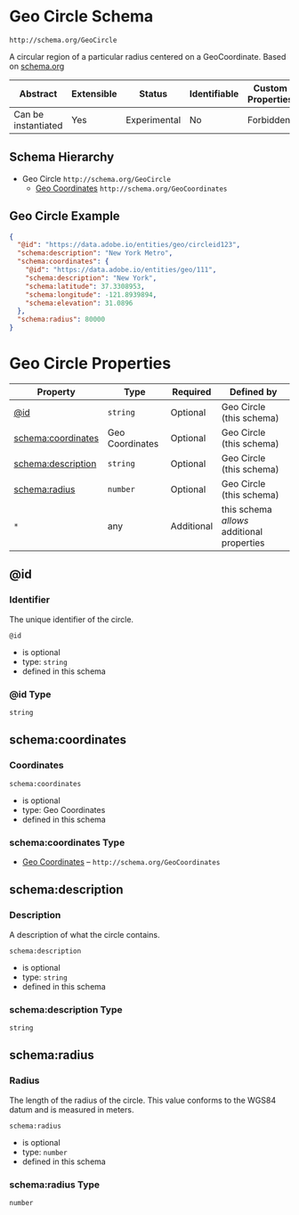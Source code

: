 
# Geo Circle Schema

```
http://schema.org/GeoCircle
```

A circular region of a particular radius centered on a GeoCoordinate. Based on [schema.org](http://schema.org/GeoCircle)

| Abstract | Extensible | Status | Identifiable | Custom Properties | Additional Properties | Defined In |
|----------|------------|--------|--------------|-------------------|-----------------------|------------|
| Can be instantiated | Yes | Experimental | No | Forbidden | Permitted | [external/schema/geocircle.schema.json](external/schema/geocircle.schema.json) |
## Schema Hierarchy

* Geo Circle `http://schema.org/GeoCircle`
  * [Geo Coordinates](geocoordinates.schema.md) `http://schema.org/GeoCoordinates`


## Geo Circle Example
```json
{
  "@id": "https://data.adobe.io/entities/geo/circleid123",
  "schema:description": "New York Metro",
  "schema:coordinates": {
    "@id": "https://data.adobe.io/entities/geo/111",
    "schema:description": "New York",
    "schema:latitude": 37.3308953,
    "schema:longitude": -121.8939894,
    "schema:elevation": 31.0896
  },
  "schema:radius": 80000
}
```

# Geo Circle Properties

| Property | Type | Required | Defined by |
|----------|------|----------|------------|
| [@id](#id) | `string` | Optional | Geo Circle (this schema) |
| [schema:coordinates](#schemacoordinates) | Geo Coordinates | Optional | Geo Circle (this schema) |
| [schema:description](#schemadescription) | `string` | Optional | Geo Circle (this schema) |
| [schema:radius](#schemaradius) | `number` | Optional | Geo Circle (this schema) |
| `*` | any | Additional | this schema *allows* additional properties |

## @id
### Identifier

The unique identifier of the circle.

`@id`
* is optional
* type: `string`
* defined in this schema

### @id Type


`string`






## schema:coordinates
### Coordinates

`schema:coordinates`
* is optional
* type: Geo Coordinates
* defined in this schema

### schema:coordinates Type


* [Geo Coordinates](geocoordinates.schema.md) – `http://schema.org/GeoCoordinates`





## schema:description
### Description

A description of what the circle contains.

`schema:description`
* is optional
* type: `string`
* defined in this schema

### schema:description Type


`string`






## schema:radius
### Radius

The length of the radius of the circle. This value conforms to the WGS84 datum and is measured in meters.

`schema:radius`
* is optional
* type: `number`
* defined in this schema

### schema:radius Type


`number`





